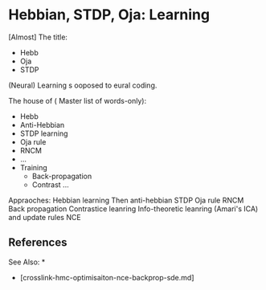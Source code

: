 # Hebbian, STDP, Oja: Learning


[Almost] The title:
* Hebb
* Oja
* STDP

(Neural) Learning s ooposed to eural coding.

The house of (
Master list of words-only):
* Hebb
* Anti-Hebbian
* STDP learning
* Oja rule
* RNCM
* ...
* Training
    * Back-propagation
    * Contrast ...

Appraoches:
Hebbian learning
Then anti-hebbian
STDP
Oja rule
RNCM
Back propagation
Contrastice leanring
Info-theoretic leanring (Amari's ICA) and update rules
NCE

## References
See Also:
*
* [crosslink-hmc-optimisaiton-nce-backprop-sde.md]
